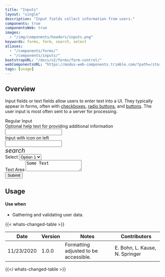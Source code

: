 ```yaml
---
title: "Inputs"
layout: "single"
description: "Input fields collect information from users."
components: true
componentsWeb: true
images:
  - "/img/components/headers/inputs.png"
keywords: forms, form, search, select
aliases:
  - "/components/forms/"
  - "/components/inputs/"
bootstrapURL: "/docs/v2/forms/form-control/"
webComponentsURL: "https://modus-web-components.trimble.com/?path=/story/user-inputs-text-input--default"
tags: [usage]
---
```


## Overview

Input fields or text fields allow users to enter text into a UI. They typically appear in forms, often with [checkboxes](/components/web/checkboxes/), [radio buttons](/components/web/radio-buttons/), and [buttons](/components/web/buttons/). The user input is most often sent to a server for processing.

<form class="mb-3" style="max-width: 500px;">
  <div class="form-group mb-3">
    <label for="RegularInput" class="form-label">Regular Input</label>
    <div class="form-text">Optional help text for providing additional information</div>
    <input class="form-control" id="RegularInput">
  </div>
  <div class="form-group mb-3">
    <label for="Input3" class="form-label">Input with icon on left</label>
    <div class="form-control-with-icon">
      <input class="form-control" id="Input3">
      <div class="form-control-icon ps-1">
        <i class="modus-icons notranslate mx-1 small" aria-hidden="true" style="font-size: 20px;">search</i>
      </div>
    </div>
  </div>
  <div class="form-group mb-3" hidden>
    <label for="Input4" class="form-label">Input with a button</label>
    <div class="input-group">
      <input class="form-control" id="Input4">
      <div class="input-group-append">
        <button class="btn btn-outline-secondary" type="button">
          Go
        </button>
      </div>
    </div>
  </div>
  <div class="form-group mb-3">
    <label for="exampleFormControlSelect" class="form-label">Select</label>
    <select class="form-select" id="exampleFormControlSelect">
      <option>Option 1</option>
      <option>Option 2</option>
      <option>Option 3</option>
      <option>Option 4</option>
      <option>Option 5</option>
    </select>
  </div>
  <div class="form-group mb-3">
  <label for="Textarea" class="form-label">Text Area</label>
  <textarea class="form-control" id="Textarea">Some Text</textarea>
</div>
  <button type="submit" class="btn btn-primary">Submit</button>
</form>

## Usage

#### Use when

- Gathering and validating user data.

{{< whats-changed-table >}}

| Date       | Version | Notes                                 | Contributors                   |
| ---------- | ------- | ------------------------------------- | ------------------------------ |
| 11/23/2020 | 1.0.0   | Formatting adjusted to be accessible. | E. Bohn, L. Kause, N. Springer |

{{</ whats-changed-table >}}
